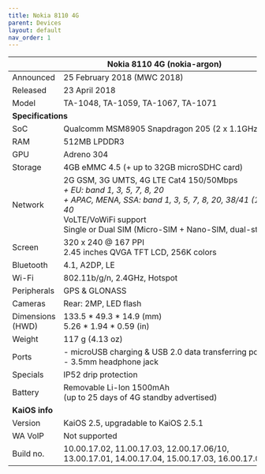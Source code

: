 ```yaml
---
title: Nokia 8110 4G
parent: Devices
layout: default
nav_order: 1
---
```


<table><thead><tr><th colspan="2">Nokia 8110 4G (nokia-argon)</th></tr></thead><tbody><tr><td>Announced</td><td>25 February 2018 (MWC 2018)</td></tr><tr><td>Released</td><td>23 April 2018</td></tr><tr><td>Model</td><td>TA-1048, TA-1059, TA-1067, TA-1071</td></tr><tr><td colspan="2"><strong>Specifications</strong></td></tr><tr><td>SoC</td><td>Qualcomm MSM8905 Snapdragon 205 (2 x 1.1GHz Cortex-A7)</td></tr><tr><td>RAM</td><td>512MB LPDDR3</td></tr><tr><td>GPU</td><td>Adreno 304</td></tr><tr><td>Storage</td><td>4GB eMMC 4.5 (+ up to 32GB microSDHC card)</td></tr><tr><td>Network</td><td>2G GSM, 3G UMTS, 4G LTE Cat4 150/50Mbps<br><em>+ EU: band 1, 3, 5, 7, 8, 20<br>+ APAC, MENA, SSA: band 1, 3, 5, 7, 8, 20, 38/41 (120MHz), 39, 40</em><br>VoLTE/VoWiFi support<br>Single or Dual SIM (Micro-SIM + Nano-SIM, dual-standby)</td></tr><tr><td>Screen</td><td>320 x 240 @ 167 PPI<br>2.45 inches QVGA TFT LCD, 256K colors</td></tr><tr><td>Bluetooth</td><td>4.1, A2DP, LE</td></tr><tr><td>Wi-Fi</td><td>802.11b/g/n, 2.4GHz, Hotspot</td></tr><tr><td>Peripherals</td><td>GPS &amp; GLONASS</td></tr><tr><td>Cameras</td><td>Rear: 2MP, LED flash</td></tr><tr><td>Dimensions<br>(HWD)</td><td>133.5 * 49.3 * 14.9 (mm)<br>5.26 * 1.94 * 0.59 (in)</td></tr><tr><td>Weight</td><td>117 g (4.13 oz)</td></tr><tr><td>Ports</td><td>- microUSB charging &amp; USB 2.0 data transferring port<br>- 3.5mm headphone jack</td></tr><tr><td>Specials</td><td>IP52 drip protection</td></tr><tr><td>Battery</td><td>Removable Li-Ion 1500mAh<br>(up to 25 days of 4G standby advertised)</td></tr><tr><td colspan="2"><strong>KaiOS info</strong></td></tr><tr><td>Version</td><td>KaiOS 2.5, upgradable to KaiOS 2.5.1</td></tr><tr><td>WA VoIP</td><td>Not supported</td></tr><tr><td>Build no.</td><td>10.00.17.02, 11.00.17.03, 12.00.17.06/10, 13.00.17.01, 14.00.17.04, 15.00.17.03, 16.00.17.00, 17.00.17.01</td></tr></tbody></table>